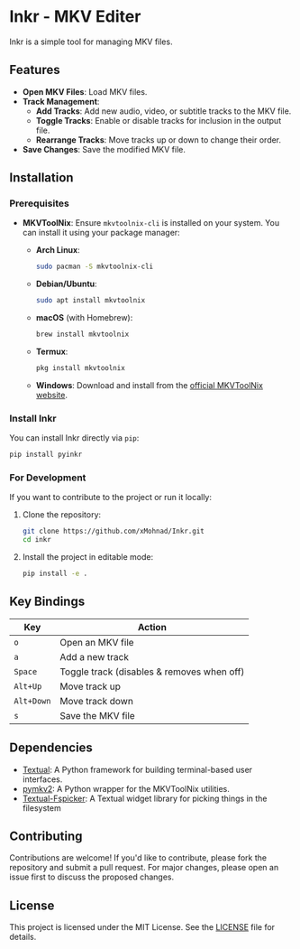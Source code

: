 # Inkr - MKV Editer

Inkr is a simple tool for managing MKV files.

## Features

- **Open MKV Files**: Load MKV files.
- **Track Management**:
  - **Add Tracks**: Add new audio, video, or subtitle tracks to the MKV file.
  - **Toggle Tracks**: Enable or disable tracks for inclusion in the output file.
  - **Rearrange Tracks**: Move tracks up or down to change their order.
- **Save Changes**: Save the modified MKV file.

## Installation

### Prerequisites

- **MKVToolNix**: Ensure `mkvtoolnix-cli` is installed on your system. You can install it using your package manager:
  - **Arch Linux**:

    ```bash
    sudo pacman -S mkvtoolnix-cli
    ```

  - **Debian/Ubuntu**:

    ```bash
    sudo apt install mkvtoolnix
    ```

  - **macOS** (with Homebrew):

    ```bash
    brew install mkvtoolnix
    ```

  - **Termux**:

    ```bash
    pkg install mkvtoolnix
    ```

  - **Windows**: Download and install from the [official MKVToolNix website](https://mkvtoolnix.download/downloads.html#windows).

### Install Inkr

You can install Inkr directly via `pip`:

```bash
pip install pyinkr
```

### For Development

If you want to contribute to the project or run it locally:

1. Clone the repository:
   ```bash
   git clone https://github.com/xMohnad/Inkr.git
   cd inkr
   ```
1. Install the project in editable mode:
   ```bash
   pip install -e .
   ```

## Key Bindings

| Key | Action |
|--------------|----------------------------|
| `o` | Open an MKV file |
| `a` | Add a new track |
| `Space` | Toggle track (disables & removes when off) |
| `Alt+Up` | Move track up |
| `Alt+Down` | Move track down |
| `s` | Save the MKV file |

## Dependencies

- [Textual](https://textual.textualize.io/): A Python framework for building terminal-based user interfaces.
- [pymkv2](https://github.com/GitBib/pymkv2): A Python wrapper for the MKVToolNix utilities.
- [Textual-Fspicker](https://github.com/davep/textual-fspicker): A Textual widget library for picking things in the filesystem

## Contributing

Contributions are welcome! If you'd like to contribute, please fork the repository and submit a pull request. For major changes, please open an issue first to discuss the proposed changes.

## License

This project is licensed under the MIT License. See the [LICENSE](LICENSE) file for details.
